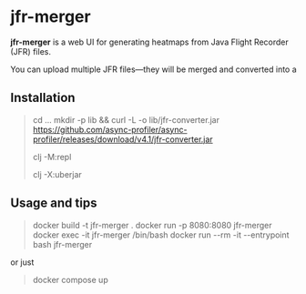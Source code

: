 # jfr-merger

**jfr-merger** is a web UI for generating heatmaps from Java Flight Recorder (JFR) files.

You can upload multiple JFR files—they will be merged and converted into a

## Installation

> cd ...
> mkdir -p lib && curl -L -o lib/jfr-converter.jar https://github.com/async-profiler/async-profiler/releases/download/v4.1/jfr-converter.jar
>
> clj -M:repl
> 
> clj -X:uberjar

## Usage and tips

>docker build -t jfr-merger .
>docker run -p 8080:8080 jfr-merger
>docker exec -it jfr-merger /bin/bash
>docker run --rm -it --entrypoint bash jfr-merger

or just

>docker compose up
